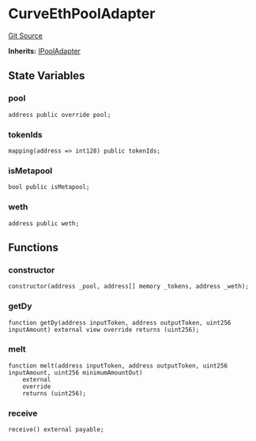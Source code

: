 # CurveEthPoolAdapter
[Git Source](https://github.com/alchemix-finance/alchemix-v2-dao/blob/d8d0b0d485c418b8ae578e8607716a71a6b37bf6/src/CurveEthPoolAdapter.sol)

**Inherits:**
[IPoolAdapter](/src/interfaces/IPoolAdapter.sol/contract.IPoolAdapter.md)


## State Variables
### pool

```solidity
address public override pool;
```


### tokenIds

```solidity
mapping(address => int128) public tokenIds;
```


### isMetapool

```solidity
bool public isMetapool;
```


### weth

```solidity
address public weth;
```


## Functions
### constructor


```solidity
constructor(address _pool, address[] memory _tokens, address _weth);
```

### getDy


```solidity
function getDy(address inputToken, address outputToken, uint256 inputAmount) external view override returns (uint256);
```

### melt


```solidity
function melt(address inputToken, address outputToken, uint256 inputAmount, uint256 minimumAmountOut)
    external
    override
    returns (uint256);
```

### receive


```solidity
receive() external payable;
```

